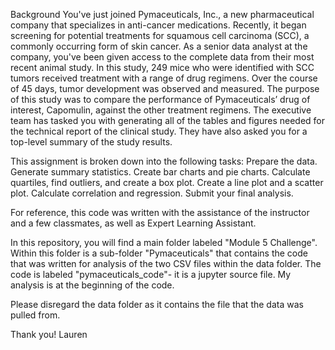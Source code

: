 Background
You've just joined Pymaceuticals, Inc., a new pharmaceutical company that specializes in anti-cancer medications.
Recently, it began screening for potential treatments for squamous cell carcinoma (SCC), a commonly occurring form of skin cancer.
As a senior data analyst at the company, you've been given access to the complete data from their most recent animal study.
In this study, 249 mice who were identified with SCC tumors received treatment with a range of drug regimens. Over the course of 45 days, tumor development was observed and measured. 
The purpose of this study was to compare the performance of Pymaceuticals’ drug of interest, Capomulin, against the other treatment regimens.
The executive team has tasked you with generating all of the tables and figures needed for the technical report of the clinical study. They have also asked you for a top-level summary of the study results.

This assignment is broken down into the following tasks:
Prepare the data.
Generate summary statistics.
Create bar charts and pie charts.
Calculate quartiles, find outliers, and create a box plot.
Create a line plot and a scatter plot.
Calculate correlation and regression.
Submit your final analysis.


For reference, this code was written with the assistance of the instructor and a few classmates, as well as Expert Learning Assistant.

In this repository, you will find a main folder labeled "Module 5 Challenge". Within this folder is a sub-folder "Pymaceuticals" that contains the code that was written for analysis of the two CSV files within the data folder. 
The code is labeled "pymaceuticals_code"- it is a jupyter source file. My analysis is at the beginning of the code. 

Please disregard the data folder as it contains the file that the data was pulled from.

Thank you! 
Lauren 
